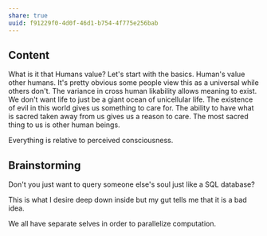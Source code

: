 ```yaml
---
share: true
uuid: f91229f0-4d0f-46d1-b754-4f775e256bab
---
```


## Content

What is it that Humans value? Let's start with the basics. Human's value other humans. It's pretty obvious some people view this as a universal while others don't. The variance in cross human likability allows meaning to exist. We don't want life to just be a giant ocean of unicellular life. The existence of evil in this world gives us something to care for. The ability to have what is sacred taken away from us gives us a reason to care. The most sacred thing to us is other human beings.

Everything is relative to perceived consciousness.

## Brainstorming

Don't you just want to query someone else's soul just like a SQL database?

This is what I desire deep down inside but my gut tells me that it is a bad idea.

We all have separate selves in order to parallelize computation.
